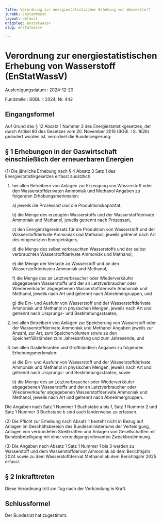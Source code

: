 ```yaml
---
Title: Verordnung zur energiestatistischen Erhebung von Wasserstoff
jurabk: EnStatWassV
layout: default
origslug: enstatwassv
slug: enstatwassv

---
```


# Verordnung zur energiestatistischen Erhebung von Wasserstoff (EnStatWassV)

Ausfertigungsdatum
:   2024-12-20

Fundstelle
:   BGBl. I: 2024, Nr. 442


## Eingangsformel

Auf Grund des § 12 Absatz 1 Nummer 3 des Energiestatistikgesetzes, der durch Artikel 80 des Gesetzes vom 20. November 2019 (BGBl. I S. 1626) geändert worden ist, verordnet die Bundesregierung:


## § 1 Erhebungen in der Gaswirtschaft einschließlich der erneuerbaren Energien

(1) Die jährliche Erhebung nach § 4 Absatz 3 Satz 1 des Energiestatistikgesetzes erfasst zusätzlich:

1.  bei allen Betreibern von Anlagen zur Erzeugung von Wasserstoff oder den Wasserstoffderivaten Ammoniak und Methanol Angaben zu folgenden Erhebungsmerkmalen:

    a)  jeweils die Prozessart und die Produktionskapazität,


    b)  die Menge des erzeugten Wasserstoffs und der Wasserstoffderivate Ammoniak und Methanol, jeweils getrennt nach Prozessart,


    c)  den Energieträgereinsatz für die Produktion von Wasserstoff und der Wasserstoffderivate Ammoniak und Methanol, jeweils getrennt nach Art des eingesetzten Energieträgers,


    d)  die Menge des selbst verbrauchten Wasserstoffs und der selbst verbrauchten Wasserstoffderivate Ammoniak und Methanol,


    e)  die Menge der Verluste an Wasserstoff und an den Wasserstoffderivaten Ammoniak und Methanol,


    f)  die Menge des an Letztverbraucher oder Wiederverkäufer abgegebenen Wasserstoffs und der an Letztverbraucher oder Wiederverkäufer abgegebenen Wasserstoffderivate Ammoniak und Methanol, jeweils nach Art und getrennt nach Abnehmergruppen, und


    g)  die Ein- und Ausfuhr von Wasserstoff und der Wasserstoffderivate Ammoniak und Methanol in physischen Mengen, jeweils nach Art und getrennt nach Ursprungs- und Bestimmungsstaaten,





2.  bei allen Betreibern von Anlagen zur Speicherung von Wasserstoff oder der Wasserstoffderivate Ammoniak und Methanol Angaben jeweils zur Anzahl, zur Art, zum Speichervolumen sowie zu den Speicherfüllständen zum Jahresanfang und zum Jahresende, und


3.  bei allen Gaslieferanten und Großhändlern Angaben zu folgenden Erhebungsmerkmalen:

    a)  die Ein- und Ausfuhr von Wasserstoff und der Wasserstoffderivate Ammoniak und Methanol in physischen Mengen, jeweils nach Art und getrennt nach Ursprungs- und Bestimmungsstaaten, sowie


    b)  die Menge des an Letztverbraucher oder Wiederverkäufer abgegebenen Wasserstoffs und der an Letztverbraucher oder Wiederverkäufer abgegebenen Wasserstoffderivate Ammoniak und Methanol, jeweils nach Art und getrennt nach Abnehmergruppen.






Die Angaben nach Satz 1 Nummer 1 Buchstabe a bis f, Satz 1 Nummer 2 und Satz 1 Nummer 3 Buchstabe b sind auch länderweise zu erfassen.

(2) Die Pflicht zur Erhebung nach Absatz 1 besteht nicht in Bezug auf Anlagen im Geschäftsbereich des Bundesministeriums der Verteidigung, Anlagen von verbündeten Streitkräften und Anlagen von Gesellschaften mit Bundesbeteiligung mit einer verteidigungsrelevanten Zweckbestimmung.

(3) Die Angaben nach Absatz 1 Satz 1 Nummer 1 bis 3 werden zu Wasserstoff und dem Wasserstoffderivat Ammoniak ab dem Berichtsjahr 2024 sowie zu dem Wasserstoffderivat Methanol ab dem Berichtsjahr 2025 erfasst.


## § 2 Inkrafttreten

Diese Verordnung tritt am Tag nach der Verkündung in Kraft.


## Schlussformel

Der Bundesrat hat zugestimmt.

